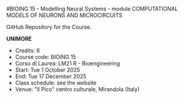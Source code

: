 #BIOING 15 - Modelling Neural Systems - module COMPUTATIONAL MODELS OF NEURONS AND MICROCIRCUITS

GitHub Repository for the Course.

**UNIMORE**
- Credits:          6
- Course code:      BIOING 15
- Corso di Laurea:  LM21 R - Bioengineering
- Start:            Tue 1 October 2025
- End:              Tue 17 December 2025
- Class schedule:   see the website
- Venue:            "Il Pico" centro culturale, Mirandola (Italy)


